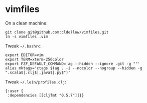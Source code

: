 # vimfiles

On a clean machine:

```
git clone git@github.com:cldellow/vimfiles.git
ln -s vimfiles .vim
```

Tweak `~/.bashrc`:

```
export EDITOR=vim
export TERM=xterm-256color
export FZF_DEFAULT_COMMAND='ag --hidden --ignore .git -g ""'
alias mktags='ctags $(ag . -i --nocolor --nogroup --hidden -g ".scala$|.clj$|.java$|.py$")'
```

Tweak `~/.lein/profiles.clj`:

```
{:user {
 :dependencies [[cljfmt "0.5.7"]]}}
```
